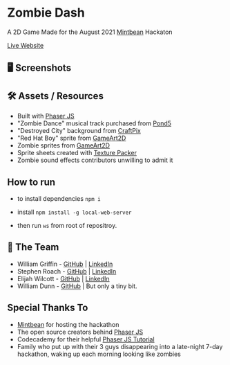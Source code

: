 # Zombie Dash
A 2D Game Made for the August 2021 [Mintbean](https://mintbean.io/) Hackaton

[Live Website]()

## 🖥 Screenshots

## :hammer_and_wrench: Assets / Resources
* Built with [Phaser JS](https://phaser.io/)
* "Zombie Dance" musical track purchased from [Pond5](https://www.pond5.com/royalty-free-music/item/11595620-zombie-dance-orchestral)
* "Destroyed City" background from [CraftPix](https://craftpix.net/product/destroyed-city-parallax-backgrounds/)
* "Red Hat Boy" sprite from [GameArt2D](https://www.gameart2d.com/red-hat-boy-free-sprites.html)
* Zombie sprites from [GameArt2D](https://www.gameart2d.com/the-zombies-free-sprites.html)
* Sprite sheets created with [Texture Packer](https://www.codeandweb.com/texturepacker/tutorials/how-to-create-sprite-sheets-for-phaser3)
* Zombie sound effects contributors unwilling to admit it

## How to run

- to install dependencies ```npm i```

- install ```npm install -g local-web-server```

- then run  ```ws``` from root of repositroy.

## :busts_in_silhouette: The Team
* William Griffin - [GitHub](https://github.com/Griffinw29) | [LinkedIn](https://www.linkedin.com/in/williamgriffin32/)
* Stephen Roach - [GitHub](https://github.com/stephen-roach) | [LinkedIn](https://www.linkedin.com/in/stephen-d-roach/)
* Elijah Wilcott - [GitHub](https://github.com/ejw773) | [LinkedIn](https://www.linkedin.com/in/elijah-wilcott/)
* William Dunn - [GitHub](https://github.com/wdunn001) | But only a tiny bit.

## Special Thanks To
* [Mintbean](https://mintbean.io/meets?sort=upcoming) for hosting the hackathon
* The open source creators behind [Phaser JS](https://phaser.io/)
* Codecademy for their helpful [Phaser JS Tutorial](https://www.codecademy.com/learn/learn-phaser) 
* Family who put up with their 3 guys disappearing into a late-night 7-day hackathon, waking up each morning looking like zombies
